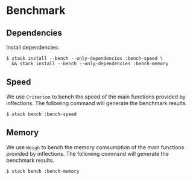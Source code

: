 # Benchmark

## Dependencies

Install dependencies:

```shell
$ stack install --bench --only-dependencies :bench-speed \
  && stack install --bench --only-dependencies :bench-memory
```

## Speed
We use `Criterion` to bench the speed of the main functions provided by inflections.
The following command will generate the benchmark results.

```
$ stack bench :bench-speed
```

## Memory
We use `Weigh` to bench the memory comsumption of the main functions provided by inflections.
The following command will generate the benchmark results.

```
$ stack bench :bench-memory
```
